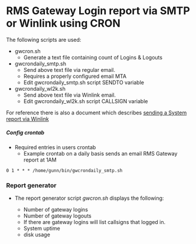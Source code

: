 # RMS Gateway Login report via SMTP or Winlink using CRON

 The following scripts are used:

* gwcron.sh
  * Generate a text file containing count of Logins & Logouts
* gwcrondaily_smtp.sh
  * Send above text file via regular email.
  * Requires a properly configured email MTA
  * Edit gwcrondaily_smtp.sh script SENDTO variable
* gwcrondaily_wl2k.sh
  * Send above text file via Winlink email.
  * Edit gwcrondaily_wl2k.sh script CALLSIGN variable

For reference there is also a document which describes
[sending a System report via Winlink](https://github.com/nwdigitalradio/n7nix/blob/master/debug/MAILSYSREPORT.md)

##### Config crontab

* Required entries in users crontab
  * Example crontab on a daily basis sends an email RMS Gateway report at 1AM

```
0 1 * * * /home/gunn/bin/gwcrondaily_smtp.sh
```

### Report generator

* The report generator script _gwcron.sh_ displays the following:

  * Number of gateway logins
  * Number of gateway logouts
  * If there are gateway logins will list callsigns that logged in.
  * System uptime
  * disk usage
